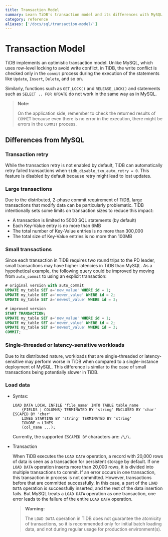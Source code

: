 ```yaml
---
title: Transaction Model
summary: Learn TiDB's transaction model and its differences with MySQL.
category: reference
aliases: ['/docs/sql/transaction-model/']
---
```


# Transaction Model

TiDB implements an optimistic transaction model. Unlike MySQL, which uses row-level locking to avoid write conflict, in TiDB, the write conflict is checked only in the `commit` process during the execution of the statements like `Update`, `Insert`, `Delete`, and so on.

Similarly, functions such as `GET_LOCK()` and `RELEASE_LOCK()` and statements such as `SELECT .. FOR UPDATE` do not work in the same way as in MySQL.

> **Note:**
>
> On the application side, remember to check the returned results of `COMMIT` because even there is no error in the execution, there might be errors in the `COMMIT` process.

## Differences from MySQL

### Transaction retry

While the transaction retry is not enabled by default, TiDB can automatically retry failed transactions when `tidb_disable_txn_auto_retry = 0`. This feature is disabled by default because retry might lead to lost updates.

### Large transactions

Due to the distributed, 2-phase commit requirement of TiDB, large transactions that modify data can be particularly problematic. TiDB intentionally sets some limits on transaction sizes to reduce this impact:

* A transaction is limited to 5000 SQL statements (by default)
* Each Key-Value entry is no more than 6MB
* The total number of Key-Value entries is no more than 300,000
* The total size of Key-Value entries is no more than 100MB

### Small transactions

Since each transaction in TiDB requires two round trips to the PD leader, small transactions may have higher latencies in TiDB than MySQL. As a hypothetical example, the following query could be improved by moving from `auto_commit` to using an explicit transaction:

```sql
# original version with auto_commit
UPDATE my_table SET a='new_value' WHERE id = 1;
UPDATE my_table SET a='newer_value' WHERE id = 2;
UPDATE my_table SET a='newest_value' WHERE id = 3;

# improved version
START TRANSACTION;
UPDATE my_table SET a='new_value' WHERE id = 1;
UPDATE my_table SET a='newer_value' WHERE id = 2;
UPDATE my_table SET a='newest_value' WHERE id = 3;
COMMIT;
```

### Single-threaded or latency-sensitive workloads

Due to its distributed nature, workloads that are single-threaded or latency-sensitive may perform worse in TiDB when compared to a single-instance deployment of MySQL. This difference is similar to the case of small transactions being potentially slower in TiDB.

### Load data

+ Syntax:

    ```
    LOAD DATA LOCAL INFILE 'file_name' INTO TABLE table_name
        {FIELDS | COLUMNS} TERMINATED BY 'string' ENCLOSED BY 'char' ESCAPED BY 'char'
        LINES STARTING BY 'string' TERMINATED BY 'string'
        IGNORE n LINES
        (col_name ...);
    ```
    
    Currently, the supported `ESCAPED BY` characters are: `/\/\`.

+ Transaction

    When TiDB executes the `LOAD DATA` operation, a record with 20,000 rows of data is seen as a transaction for persistent storage by default. If one `LOAD DATA` operation inserts more than 20,000 rows, it is divided into multiple transactions to commit. If an error occurs in one transaction, this transaction in process is not committed. However, transactions before that are committed successfully. In this case, a part of the `LOAD DATA` operation is successfully inserted, and the rest of the data insertion fails. But MySQL treats a `LOAD DATA` operation as one transaction, one error leads to the failure of the entire `LOAD DATA` operation.

    > **Warning:**
    >
    > The `LOAD DATA` operation in TiDB does not guarantee the atomicity of transactions, so it is recommended only for initial batch loading data, and not during regular usage for production environment(s).
